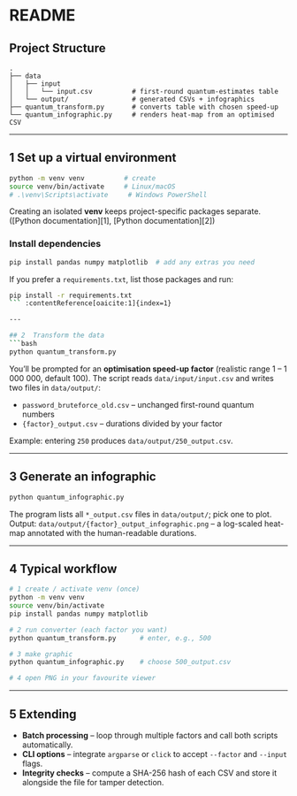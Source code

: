 # README

## Project Structure

```plaintext
.
├── data
│   ├── input
│   │   └── input.csv          # first-round quantum-estimates table
│   └── output/                # generated CSVs + infographics
├── quantum_transform.py       # converts table with chosen speed-up
└── quantum_infographic.py     # renders heat-map from an optimised CSV
```

---

## 1  Set up a virtual environment

```bash
python -m venv venv          # create
source venv/bin/activate     # Linux/macOS
# .\venv\Scripts\activate     # Windows PowerShell
```

Creating an isolated **venv** keeps project-specific packages separate. ([Python documentation][1], [Python documentation][2])

### Install dependencies

```bash
pip install pandas numpy matplotlib  # add any extras you need
```

If you prefer a `requirements.txt`, list those packages and run:

````bash
pip install -r requirements.txt
``` :contentReference[oaicite:1]{index=1}  

---

## 2  Transform the data
```bash
python quantum_transform.py
````

You’ll be prompted for an **optimisation speed-up factor** (realistic range 1 – 1 000 000, default 100).
The script reads `data/input/input.csv` and writes two files in `data/output/`:

* `password_bruteforce_old.csv`   – unchanged first-round quantum numbers
* `{factor}_output.csv`           – durations divided by your factor

Example: entering `250` produces `data/output/250_output.csv`.

---

## 3  Generate an infographic

```bash
python quantum_infographic.py
```

The program lists all `*_output.csv` files in `data/output/`; pick one to plot.
Output: `data/output/{factor}_output_infographic.png` – a log-scaled heat-map annotated with the human-readable durations.

---

## 4  Typical workflow

```bash
# 1 create / activate venv (once)
python -m venv venv
source venv/bin/activate
pip install pandas numpy matplotlib

# 2 run converter (each factor you want)
python quantum_transform.py      # enter, e.g., 500

# 3 make graphic
python quantum_infographic.py    # choose 500_output.csv

# 4 open PNG in your favourite viewer
```

---

## 5  Extending

* **Batch processing** – loop through multiple factors and call both scripts automatically.
* **CLI options** – integrate `argparse` or `click` to accept `--factor` and `--input` flags.
* **Integrity checks** – compute a SHA-256 hash of each CSV and store it alongside the file for tamper detection.
